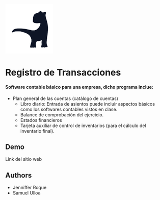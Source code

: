 <img src="src/assets/img/logo.png" width=150>

# Registro de Transacciones

#### Software contable básico para una empresa, dicho programa inclue:

* Plan general de las cuentas (catálogo de cuentas)
    * Libro diario: Entrada de asientos puede incluir aspectos básicos como los softwares contables vistos en clase.
    * Balance de comprobación del ejercicio.
    * Estados financieros
    * Tarjeta auxiliar de control de inventarios (para el cálculo del inventario final).


## Demo

Link del sitio web


## Authors

- Jenniffer Roque
- Samuel Ulloa

